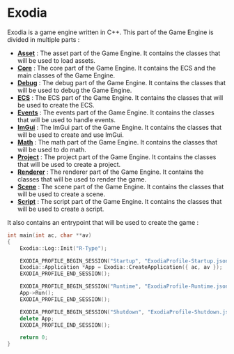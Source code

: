 # Exodia

Exodia is a game engine written in C++.
This part of the Game Engine is divided in multiple parts :

- [**Asset**](Asset.md) : The asset part of the Game Engine. It contains the classes that will be used to load assets.
- [**Core**](Core.md) : The core part of the Game Engine. It contains the ECS and the main classes of the Game Engine.
- [**Debug**](Debug.md) : The debug part of the Game Engine. It contains the classes that will be used to debug the Game Engine.
- [**ECS**](ECS.md) : The ECS part of the Game Engine. It contains the classes that will be used to create the ECS.
- [**Events**]() : The events part of the Game Engine. It contains the classes that will be used to handle events.
- [**ImGui**]() : The ImGui part of the Game Engine. It contains the classes that will be used to create and use ImGui.
- [**Math**]() : The math part of the Game Engine. It contains the classes that will be used to do math.
- [**Project**]() : The project part of the Game Engine. It contains the classes that will be used to create a project.
- [**Renderer**]() : The renderer part of the Game Engine. It contains the classes that will be used to render the game.
- [**Scene**]() : The scene part of the Game Engine. It contains the classes that will be used to create a scene.
- [**Script**]() : The script part of the Game Engine. It contains the classes that will be used to create a script.

It also contains an entrypoint that will be used to create the game : 

```c++
int main(int ac, char **av)
{
    Exodia::Log::Init("R-Type");

    EXODIA_PROFILE_BEGIN_SESSION("Startup", "ExodiaProfile-Startup.json");
    Exodia::Application *App = Exodia::CreateApplication({ ac, av });
    EXODIA_PROFILE_END_SESSION();

    EXODIA_PROFILE_BEGIN_SESSION("Runtime", "ExodiaProfile-Runtime.json");
    App->Run();
    EXODIA_PROFILE_END_SESSION();

    EXODIA_PROFILE_BEGIN_SESSION("Shutdown", "ExodiaProfile-Shutdown.json");
    delete App;
    EXODIA_PROFILE_END_SESSION();

    return 0;
}
```


